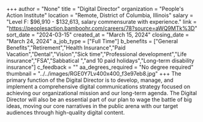 +++
author = "None"
title = "Digital Director"
organization = "People's Action Institute"
location = "Remote, District of Columbia, Illinois"
salary = "Level F: $96,910 - $132,613, salary commensurate with experience."
link = "https://peoplesaction.bamboohr.com/careers/78?source=aWQ9MTk%3D"
sort_date = "2024-03-15"
created_at = "March 15, 2024"
closing_date = "March 24, 2024"
a_job_type = ["Full Time"]
b_benefits = ["General Benefits","Retirement","Health Insurance","Paid Vacation","Dental","Vision","Sick time","Professional development","Life insurance","FSA","Sabbatical ","and 10 paid holidays","Long-term disability insurance"]
c_feedback = ""
aa_degrees_required = "No degree required"
thumbnail = "../../images/RGE0Y7Lv400x400_f3e97eb8.jpg"
+++
The primary function of the Digital Director is to develop, manage, and implement a comprehensive digital communications strategy focused on achieving our organizational mission and our long-term agenda. The Digital Director will also be an essential part of our plan to wage the battle of big ideas, moving our core narratives in the public arena with our target audiences through high-quality digital content.